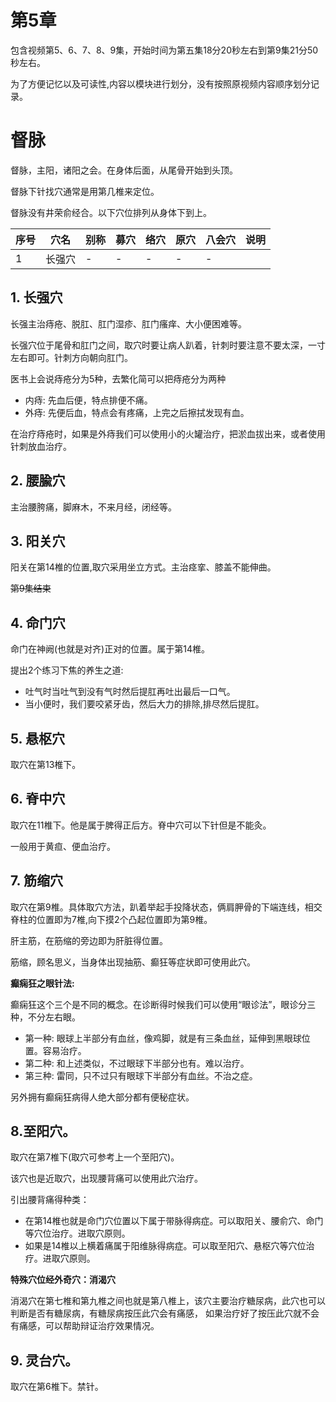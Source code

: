 # 第5章

包含视频第5、6、7、8、9集，开始时间为第五集18分20秒左右到第9集21分50秒左右。

为了方便记忆以及可读性,内容以模块进行划分，没有按照原视频内容顺序划分记录。

# 督脉

督脉，主阳，诸阳之会。在身体后面，从尾骨开始到头顶。

督脉下针找穴通常是用第几椎来定位。

督脉没有井荣俞经合。以下穴位排列从身体下到上。

| 序号 | 穴名  | 别称 | 募穴 | 络穴 | 原穴 | 八会穴 | 说明 |
|----|-----|----|----|----|----|-----|----|
| 1  | 长强穴 | -  | -  | -  | -  | -   |    |

## 1. 长强穴

长强主治痔疮、脱肛、肛门湿疹、肛门瘙痒、大小便困难等。

长强穴位于尾骨和肛门之间，取穴时要让病人趴着，针刺时要注意不要太深，一寸左右即可。针刺方向朝向肛门。

医书上会说痔疮分为5种，去繁化简可以把痔疮分为两种

- 内痔: 先血后便，特点排便不痛。
- 外痔: 先便后血，特点会有疼痛，上完之后擦拭发现有血。

在治疗痔疮时，如果是外痔我们可以使用小的火罐治疗，把淤血拔出来，或者使用针刺放血治疗。

## 2. 腰腧穴

主治腰胯痛，脚麻木，不来月经，闭经等。

## 3. 阳关穴

阳关在第14椎的位置,取穴采用坐立方式。主治痉挛、膝盖不能伸曲。

~~第9集结束~~

## 4. 命门穴

命门在神阙(也就是对齐)正对的位置。属于第14椎。

提出2个练习下焦的养生之道:

- 吐气时当吐气到没有气时然后提肛再吐出最后一口气。
- 当小便时，我们要咬紧牙齿，然后大力的排除,排尽然后提肛。

## 5. 悬枢穴

取穴在第13椎下。

## 6. 脊中穴

取穴在11椎下。他是属于脾得正后方。脊中穴可以下针但是不能灸。

一般用于黄疸、便血治疗。

## 7. 筋缩穴

取穴在第9椎。具体取穴方法，趴着举起手投降状态，俩肩胛骨的下端连线，相交脊柱的位置即为7椎,向下摸2个凸起位置即为第9椎。

肝主筋，在筋缩的旁边即为肝脏得位置。

筋缩，顾名思义，当身体出现抽筋、癫狂等症状即可使用此穴。

**癫痫狂之眼针法:**

癫痫狂这个三个是不同的概念。在诊断得时候我们可以使用“眼诊法”，眼诊分三种，不分左右眼。

- 第一种: 眼球上半部分有血丝，像鸡脚，就是有三条血丝，延伸到黑眼球位置。容易治疗。
- 第二种: 和上述类似，不过眼球下半部分也有。难以治疗。
- 第三种: 雷同，只不过只有眼球下半部分有血丝。不治之症。

另外拥有癫痫狂病得人绝大部分都有便秘症状。

## 8.至阳穴。

取穴在第7椎下(取穴可参考上一个至阳穴)。

该穴也是近取穴，出现腰背痛可以使用此穴治疗。

引出腰背痛得种类：

- 在第14椎也就是命门穴位置以下属于带脉得病症。可以取阳关、腰俞穴、命门等穴位治疗。进取穴原则。
- 如果是14椎以上横着痛属于阳维脉得病症。可以取至阳穴、悬枢穴等穴位治疗。进取穴原则。

**特殊穴位经外奇穴：消渴穴**

消渴穴在第七椎和第九椎之间也就是第八椎上，该穴主要治疗糖尿病，此穴也可以判断是否有糖尿病，有糖尿病按压此穴会有痛感，
如果治疗好了按压此穴就不会有痛感，可以帮助辩证治疗效果情况。

## 9. 灵台穴。

取穴在第6椎下。禁针。